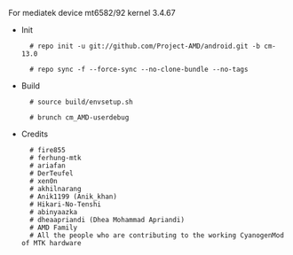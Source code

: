 For mediatek device mt6582/92 kernel 3.4.67
* Init

        # repo init -u git://github.com/Project-AMD/android.git -b cm-13.0
        
        # repo sync -f --force-sync --no-clone-bundle --no-tags
        
* Build

        # source build/envsetup.sh
        
        # brunch cm_AMD-userdebug

* Credits

        # fire855        
        # ferhung-mtk        
        # ariafan        
        # DerTeufel        
        # xen0n        
        # akhilnarang        
        # Anik1199 (Anik_khan)        
        # Hikari-No-Tenshi        
        # abinyaazka        
        # dheaapriandi (Dhea Mohammad Apriandi)        
        # AMD Family        
        # All the people who are contributing to the working CyanogenMod of MTK hardware        
